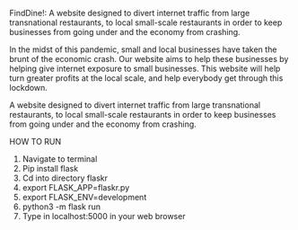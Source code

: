 FindDine!: 
A website designed to divert internet traffic from large transnational restaurants, to local small-scale restaurants in order to keep businesses from going under and the economy from crashing.

In the midst of this pandemic, small and local businesses have taken the brunt of the economic crash. Our website aims to help these businesses by helping give internet exposure to small businesses. This website will help turn greater profits at the local scale, and help everybody get through this lockdown.

A website designed to divert internet traffic from large transnational restaurants, to local small-scale restaurants in order to keep businesses from going under and the economy from crashing.


HOW TO RUN

1. Navigate to terminal
2. Pip install flask
3. Cd into directory flaskr
4. export FLASK_APP=flaskr.py
5. export FLASK_ENV=development
6. python3 -m flask run
7. Type in localhost:5000 in your web browser


